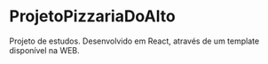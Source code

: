 # ProjetoPizzariaDoAlto
Projeto de estudos. Desenvolvido em React, através de um template disponível na WEB.

